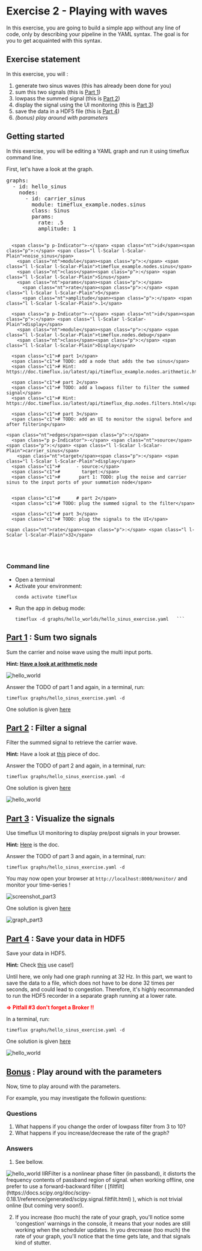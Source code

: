 # Exercise 2 - Playing with waves

In this exercise, you are going to build a simple app without any line of code, only by describing your pipeline in the YAML syntax. 
The goal is for you to get acquainted with this syntax. 


## Exercise statement
In this exercise, you will : 

1. generate two sinus waves (this has already been done for you) <br>
2. sum this two signals (this is [Part 1](#part_1))
3. lowpass the summed signal (this is [Part 2](#part_2))
4.  display the signal using the UI monitoring (this is [Part 3](#part_3))
5. save the data in a HDF5 file (this is [Part 4](#part_4))
6. *(bonus) play around with parameters*

## Getting started

In this exercise, you will be editing a YAML graph and run it using timeflux command line. 

First, let's have a look at the graph. 

<div class="highlight"><pre><span></span><span class="nt">graphs</span><span class="p">:</span>
  <span class="p p-Indicator">-</span> <span class="nt">id</span><span class="p">:</span> <span class="l l-Scalar l-Scalar-Plain">hello_sinus</span>
    <span class="nt">nodes</span><span class="p">:</span>
      <span class="p p-Indicator">-</span> <span class="nt">id</span><span class="p">:</span> <span class="l l-Scalar l-Scalar-Plain">carrier_sinus</span>
        <span class="nt">module</span><span class="p">:</span> <span class="l l-Scalar l-Scalar-Plain">timeflux_example.nodes.sinus</span>
        <span class="nt">class</span><span class="p">:</span> <span class="l l-Scalar l-Scalar-Plain">Sinus</span>
        <span class="nt">params</span><span class="p">:</span>
          <span class="nt">rate</span><span class="p">:</span> <span class="l l-Scalar l-Scalar-Plain">.5</span>
          <span class="nt">amplitude</span><span class="p">:</span> <span class="l l-Scalar l-Scalar-Plain">1</span>

      <span class="p p-Indicator">-</span> <span class="nt">id</span><span class="p">:</span> <span class="l l-Scalar l-Scalar-Plain">noise_sinus</span>
        <span class="nt">module</span><span class="p">:</span> <span class="l l-Scalar l-Scalar-Plain">timeflux_example.nodes.sinus</span>
        <span class="nt">class</span><span class="p">:</span> <span class="l l-Scalar l-Scalar-Plain">Sinus</span>
        <span class="nt">params</span><span class="p">:</span>
          <span class="nt">rate</span><span class="p">:</span> <span class="l l-Scalar l-Scalar-Plain">5</span>
          <span class="nt">amplitude</span><span class="p">:</span> <span class="l l-Scalar l-Scalar-Plain">.1</span>

      <span class="p p-Indicator">-</span> <span class="nt">id</span><span class="p">:</span> <span class="l l-Scalar l-Scalar-Plain">display</span>
        <span class="nt">module</span><span class="p">:</span> <span class="l l-Scalar l-Scalar-Plain">timeflux.nodes.debug</span>
        <span class="nt">class</span><span class="p">:</span> <span class="l l-Scalar l-Scalar-Plain">Display</span>

      <span class="c1"># part 1</span>
      <span class="c1"># TODO: add a node that adds the two sinus</span>
      <span class="c1"># Hint:  https://doc.timeflux.io/latest/api/timeflux_example.nodes.arithmetic.html</span>

      <span class="c1"># part 2</span>
      <span class="c1"># TODO: add a lowpass filter to filter the summed signal</span>
      <span class="c1"># Hint: https://doc.timeflux.io/latest/api/timeflux_dsp.nodes.filters.html</span>

      <span class="c1"># part 3</span>
      <span class="c1"># TODO: add an UI to monitor the signal before and after filtering</span>

    <span class="nt">edges</span><span class="p">:</span>
      <span class="p p-Indicator">-</span> <span class="nt">source</span><span class="p">:</span> <span class="l l-Scalar l-Scalar-Plain">carrier_sinus</span>
        <span class="nt">target</span><span class="p">:</span> <span class="l l-Scalar l-Scalar-Plain">display</span>
      <span class="c1">#      - source:</span>
      <span class="c1">#        target:</span>
      <span class="c1">#       part 1: TODO: plug the noise and carrier sinus to the input ports of your summation node</span>


      <span class="c1">#      # part 2</span>
      <span class="c1"># TODO: plug the summed signal to the filter</span>

      <span class="c1"># part 3</span>
      <span class="c1"># TODO: plug the signals to the UI</span>

    <span class="nt">rate</span><span class="p">:</span> <span class="l l-Scalar l-Scalar-Plain">32</span>
</pre></div>



### Command line 
- Open a terminal 
- Activate your environment:  
	```
	conda activate timeflux
	```
- Run the app in debug mode: 
	```
	timeflux -d graphs/hello_worlds/hello_sinus_exercise.yaml	```

## <a href='#part_1'>Part 1</a> : Sum two signals

Sum the carrier and noise wave using the multi input ports.

**Hint:  [Have a look at arithmetic node](https://doc.timeflux.io/latest/api/timeflux_example.nodes.arithmetic.html)**

<img src="img/hello_sinus_solution_part1.png" alt='hello_world'>

Answer the TODO of part 1 and again, in a terminal, run:

```
timeflux graphs/hello_sinus_exercise.yaml -d
```

One solution is given [here](../graphs/hello_worlds/hello_sinus_solution_part4.yaml)

## <a href='#part_2'>Part 2</a> : Filter a signal 
Filter the summed signal to retrieve the carrier wave. 

**Hint:** Have a look at [this](https://doc.timeflux.io/latest/api/timeflux_dsp.nodes.filters.html) piece of doc.

Answer the TODO of part 2 and again, in a terminal, run:

```
timeflux graphs/hello_sinus_exercise.yaml -d
```


One solution is given [here](../graphs/hello_worlds/hello_sinus_solution_part2.yaml)

<img src="img/hello_sinus_solution_part2.png" alt='hello_world'>



## <a href='#part_3'>Part 3</a> :  Visualize the signals   
Use timeflux UI monitoring to display pre/post signals in your browser.

**Hint:** [Here](https://doc.timeflux.io/latest/api/timeflux_ui.nodes.ui.html) is the doc.

Answer the TODO of part 3 and again, in a terminal, run:

```
timeflux graphs/hello_sinus_exercise.yaml -d
```

You may now open your browser at `http://localhost:8000/monitor/` and monitor your time-series ! 


<img src="img/hello_sinus.gif" alt='screenshot_part3'>


One solution is given [here](../graphs/hello_worlds/hello_sinus_solution_part3.yaml)

<img src="img/hello_sinus_solution_part3.png" alt='graph_part3'>


## <a href='#part_4'>Part 4</a> : Save your data in HDF5

Save your data in HDF5. <br>

**Hint:** Check [this](https://doc.timeflux.io/latest/usage/use_case.html) use case!]

<div class="alert alert-info">
Until here, we only had one graph running at 32 Hz. In this part, we want to save the data to a file, which does not have to be done 32 times per seconds, and could lead to congestion. Therefore, it's highly recommanded to run the HDF5 recorder in a separate graph running at a lower rate.
</div>

<span style="color:red">**=> Pitfall #3 don't forget a Broker !!**</span>


In a terminal, run:

```
timeflux graphs/hello_sinus_exercise.yaml -d
```

One solution is given [here](../graphs/hello_worlds/hello_sinus_solution_part4.yaml)

<img src="img/hello_sinus_solution_part4.png" alt='hello_world'>


## <a href='#bonus'>Bonus</a> : Play around with the parameters


Now, time to play around with the parameters. 

For example, you may investigate the followin questions: 

### Questions
1.  What happens if you change the order of lowpass filter from 3 to 10? 
2.  What happens if you increase/decrease the rate of the graph? 

### Answers
1.  See bellow. 
<img src="img/hello_sinus_phaseshift_screenshot.png" alt='hello_world'>
IIRFilter is a nonlinear phase filter (in passband), it distorts the frequency contents of passband region of signal.
when working offline, one prefer to use a forward-backward filter ( [filtfilt](https://docs.scipy.org/doc/scipy-0.18.1/reference/generated/scipy.signal.filtfilt.html) ), which is not trivial online (but coming very soon!). 


2.  If you increase (too much) the rate of your graph, you'll notice some 'congestion' warnings in the console, it means that your nodes are still working when the scheduler updates. 
    In you drecrease (too much) the rate of your graph, you'll notice that the time gets late, and that signals kind of stutter. 

